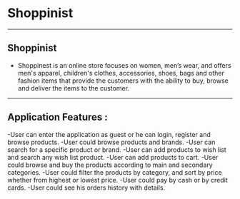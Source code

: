 # Shoppinist

<hr>

<h2>Shoppinist</h2>

- Shoppinest is an online store focuses on women, men’s wear, and offers men's 
apparel, children's clothes, accessories, shoes, bags and other fashion items that 
provide the customers with the ability to buy, browse and deliver the items to the 
customer.

<hr>

<h2>Application Features :</h2>
-User can enter the application as guest or he can login, register and browse products.
-User could browse products and brands.
-User can search for a specific product or brand.
-User can add products to wish list and search any wish list product.
-User can add products to cart. 
-User could browse and buy the products according to main and secondary categories. 
-User could filter the products by category, and sort by price whether from highest or lowest price.
-User could pay by cash or by credit cards.
-User could see his orders history with details.
